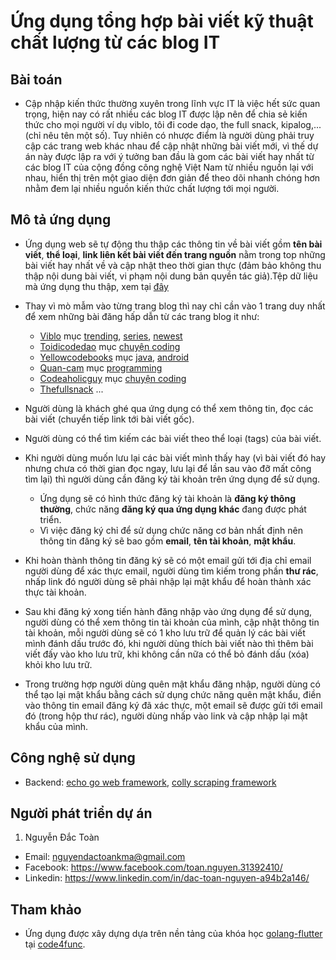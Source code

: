 # Ứng dụng tổng hợp bài viết kỹ thuật chất lượng từ các blog IT

## Bài toán
- Cập nhập kiến thức thường xuyên trong lĩnh vực IT là việc hết sức quan trọng, hiện nay có rất nhiều các blog IT được lập nên để chia sẻ kiến thức cho mọi người ví dụ viblo, tôi đi code dạo, the full snack, kipalog,... (chỉ nêu tên một số). Tuy nhiên có nhược điểm là người dùng phải truy cập các trang web khác nhau để cập nhật những bài viết mới, vì thế dự án này được lập ra với ý tưởng ban đầu là gom các bài viết hay nhất từ các blog IT của cộng đồng công nghệ Việt Nam từ nhiều nguồn lại với nhau, hiển thị trên một giao diện đơn giản để theo dõi nhanh chóng hơn nhằm đem lại nhiều nguồn kiến thức chất lượng tới mọi người.

## Mô tả ứng dụng
- Ứng dụng web sẽ tự động thu thập các thông tin về bài viết gồm **tên bài viết**, **thể loại**, **link liên kết bài viết đến trang nguồn** nằm trong top những bài viết hay nhất về và cập nhật theo thời gian thực (đảm bảo không thu thập nội dung bài viết, vi phạm nội dung bản quyền tác giả).Tệp dữ liệu mà ứng dụng thu thập, xem tại [đây](https://github.com/dactoankmapydev/tech_posts_trending/blob/master/posts.csv)
- Thay vì mò mẫm vào từng trang blog thì nay chỉ cần vào 1 trang duy nhất để xem những bài đăng hấp dẫn từ các trang blog it như:
  - [Viblo](https://viblo.asia/) mục [trending](https://viblo.asia/trending), [series](https://viblo.asia/series), [newest](https://viblo.asia/newest)
  - [Toidicodedao](https://toidicodedao.com/) mục [chuyện coding](https://toidicodedao.com/category/chuyen-coding/)
  - [Yellowcodebooks](https://yellowcodebooks.com/) mục [java](https://yellowcodebooks.com/category/lap-trinh-java/), [android](https://yellowcodebooks.com/category/lap-trinh-android/)
  - [Quan-cam](https://quan-cam.com/) mục [programming](https://quan-cam.com/tags/programming)
  - [Codeaholicguy](https://codeaholicguy.com/) mục [chuyện coding](https://codeaholicguy.com/category/chuyen-coding)
  - [Thefullsnack](https://thefullsnack.com/)
  ...
  
- Người dùng là khách ghé qua ứng dụng có thể xem thông tin, đọc các bài viết (chuyển tiếp link tới bài viết gốc).
- Người dùng có thể tìm kiếm các bài viết theo thể loại (tags) của bài viết.
- Khi người dùng muốn lưu lại các bài viết mình thấy hay (vì bài viết đó hay nhưng chưa có thời gian đọc ngay, lưu lại để lần sau vào đỡ mất công tìm lại) thì người dùng cần đăng ký tài khoản trên ứng dụng để sử dụng.
  - Ứng dụng sẽ có hình thức đăng ký tài khoản là **đăng ký thông thường**, chức năng **đăng ký qua ứng dụng khác** đang được phát triển.
  - Vì việc đăng ký chỉ để sử dụng chức năng cơ bản nhất định nên thông tin đăng ký sẽ bao gồm **email**, **tên tài khoản**, **mật khẩu**.
- Khi hoàn thành thông tin đăng ký sẽ có một email gửi tới địa chỉ email người dùng để xác thực email, người dùng tìm kiếm trong phần **thư rác**, nhấp link đó người dùng sẽ phải nhập lại mật khẩu để hoàn thành xác thực tài khoản.
- Sau khi đăng ký xong tiến hành đăng nhập vào ứng dụng để sử dụng, người dùng có thể xem thông tin tài khoản của mình, cập nhật thông tin tài khoản, mỗi người dùng sẽ có 1 kho lưu trữ để quản lý các bài viết mình đánh dấu trước đó, khi người dùng thích bài viết nào thì thêm bài viết đấy vào kho lưu trữ, khi không cần nữa có thể bỏ đánh dấu (xóa) khỏi kho lưu trữ.
- Trong trường hợp người dùng quên mật khẩu đăng nhập, người dùng có thể tạo lại mật khẩu bằng cách sử dụng chức năng quên mật khẩu, điền vào thông tin email đăng ký đã xác thực, một email sẽ được gửi tới email đó (trong hộp thư rác), người dùng nhấp vào link và cập nhập lại mật khẩu của mình.

## Công nghệ sử dụng
- Backend: [echo go web framework](https://echo.labstack.com/), [colly scraping framework](http://go-colly.org/)

## Người phát triển dự án
1. Nguyễn Đắc Toàn
- Email: nguyendactoankma@gmail.com
- Facebook: https://www.facebook.com/toan.nguyen.31392410/
- Linkedin: https://www.linkedin.com/in/dac-toan-nguyen-a94b2a146/

## Tham khảo
- Ứng dụng được xây dựng dựa trên nền tảng của khóa học [golang-flutter](https://www.code4func.com/course/golang-flutter) tại [code4func](https://www.code4func.com/).
